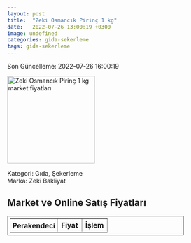 ```yaml
---
layout: post
title:  "Zeki Osmancık Pirinç 1 kg"
date:   2022-07-26 13:00:19 +0300
image: undefined
categories: gida-sekerleme
tags: gida-sekerleme
---
```


Son Güncelleme: 2022-07-26 16:00:19

<img src="undefined" width="200" alt="Zeki Osmancık Pirinç 1 kg market fiyatları" />

Kategori: Gıda, Şekerleme
<br />
Marka: Zeki Bakliyat

<h2>Market ve Online Satış Fiyatları</h2>

<table border="1" style="padding: 5px;width:80%;">
  <tr>
    <td style="padding: 5px;"><strong>Perakendeci</strong></td>
    <td><strong>Fiyat</strong></td>
    <td><strong>İşlem</strong></td>
  </tr>
  
</table>
